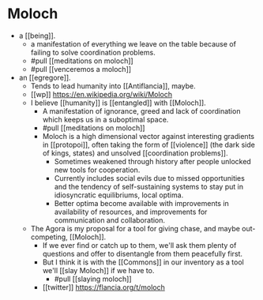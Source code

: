 # Moloch

- a [[being]].
  - a manifestation of everything we leave on the table because of failing to solve coordination problems.
  - #pull [[meditations on moloch]]
  - #pull [[venceremos a moloch]]
- an [[egregore]].
  - Tends to lead humanity into [[Antiflancia]], maybe.
  - [[wp]] https://en.wikipedia.org/wiki/Moloch
  - I believe [[humanity]] is [[entangled]] with [[Moloch]].
    - A manifestation of ignorance, greed and lack of coordination which keeps us in a suboptimal space.
    - #pull [[meditations on moloch]]
    - Moloch is a high dimensional vector against interesting gradients in [[protopoi]], often taking the form of [[violence]] (the dark side of kings, states) and unsolved [[coordination problems]].
      - Sometimes weakened through history after people unlocked new tools for cooperation.
      - Currently includes social evils due to missed opportunities and the tendency of self-sustaining systems to stay put in idiosyncratic equilibriums, local optima.
      - Better optima become available with improvements in availability of resources, and improvements for communication and collaboration.
  - The Agora is my proposal for a tool for giving chase, and maybe out-competing, [[Moloch]].
    - If we ever find or catch up to them, we'll ask them plenty of questions and offer to disentangle from them peacefully first.
    - But I think it is with the [[Commons]] in our inventory as a tool we'll [[slay Moloch]] if we have to.
      - #pull [[slaying moloch]]
    - [[twitter]] https://flancia.org/t/moloch


